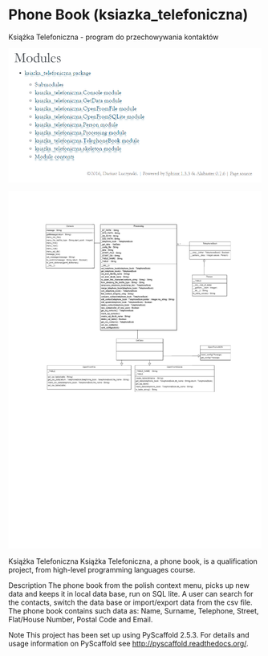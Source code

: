 # Phone Book (ksiazka_telefoniczna)

Książka Telefoniczna - program do przechowywania kontaktów

![PhoneBook modules](https://github.com/LuczynskiDar/PhoneBook/blob/master/Img/PhoneBook_modules.PNG)

![UML diagram](https://github.com/LuczynskiDar/PhoneBook/blob/master/Img/Uml.png)

Książka Telefoniczna
Książka Telefoniczna, a phone book, is a qualification project, from high-level programming languages course.

Description
The phone book from the polish context menu, picks up new data and keeps it in local data base, run on SQL lite. A user can search for the contacts, switch the data base or import/export data from the csv file. The phone book contains such data as: Name, Surname, Telephone, Street, Flat/House Number, Postal Code and Email.

Note
This project has been set up using PyScaffold 2.5.3. For details and usage information on PyScaffold see http://pyscaffold.readthedocs.org/.
